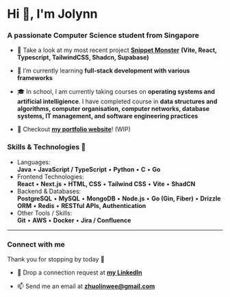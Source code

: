 <h1 align="left">Hi 👋, I'm Jolynn</h1>
<h3 align="left">A passionate Computer Science student from Singapore</h3>

- 🔭 Take a look at my most recent project [**Snippet Monster**](https://snippet-monster.vercel.app/) **(Vite, React, Typescript, TailwindCSS, Shadcn, Supabase)**

- 🌱 I’m currently learning **full-stack development with various frameworks**

- 🎓 In school, I am currently taking courses on **operating systems and artificial intelligience**. I have completed course in **data structures and algorithms, computer organisation, computer networks, database systems, IT management, and software engineering practices**

- 👀 Checkout [**my portfolio website**](https://jolynn-wee.vercel.app/)! (WIP)

### **Skills & Technologies** 🚀

- Languages:  
**Java** • **JavaScript / TypeScript** • **Python** • **C** • **Go**  
- Frontend Technologies:  
**React** • **Next.js** • **HTML, CSS** • **Tailwind CSS** • **Vite** • **ShadCN**  
- Backend & Databases:  
**PostgreSQL** • **MySQL** • **MongoDB** • **Node.js** • **Go (Gin, Fiber)** • **Drizzle ORM** • **Redis** • **RESTful APIs, Authentication**  
- Other Tools / Skills:  
**Git** • **AWS** • **Docker** • **Jira / Confluence**  

---

<h3 align="left">Connect with me</h3>
<p align="left">Thank you for stopping by today 🙌</p>

- 🤝 Drop a connection request at [**my LinkedIn**](https://www.linkedin.com/in/zhuo-lin-wee/)

- 📫 Send me an email at **zhuolinwee@gmail.com**
